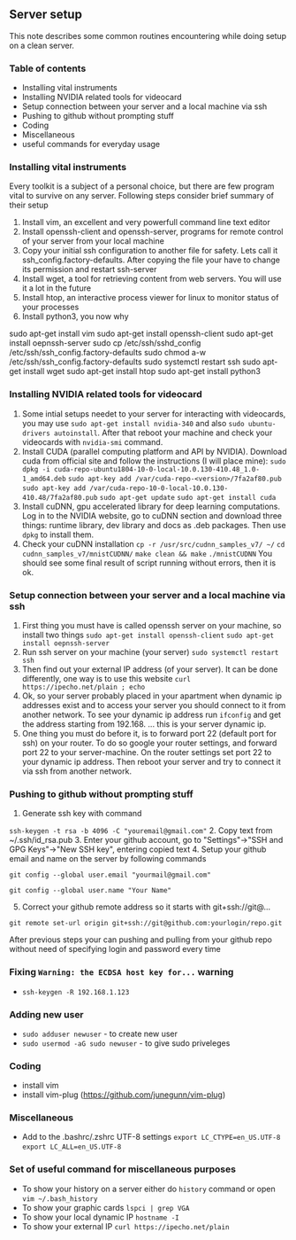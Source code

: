 ## Server setup

This note describes some common routines encountering while doing setup on a clean server.

### Table of contents
  * Installing vital instruments
  * Installing NVIDIA related tools for videocard
  * Setup connection between your server and a local machine via ssh
  * Pushing to github without prompting stuff
  * Coding
  * Miscellaneous
  * useful commands for everyday usage

### Installing vital instruments

Every toolkit is a subject of a personal choice, but there are few program vital to survive on any server. Following steps consider brief summary of their setup

1. Install vim, an excellent and very powerfull command line text editor
2. Install openssh-client and openssh-server, programs for remote control of your server from your local machine
3. Copy your initial ssh configuration to another file for safety. Lets call it ssh_config.factory-defaults. After copying the file your have to change its permission and restart ssh-server
4. Install wget, a tool for retrieving content from web servers. You will use it a
lot in the future
5. Install htop, an interactive process viewer for linux to monitor status of your processes
6. Install python3, you now why

sudo apt-get install vim
sudo apt-get install openssh-client
sudo apt-get install oepnssh-server
sudo cp /etc/ssh/sshd_config /etc/ssh/ssh_config.factory-defaults
sudo chmod a-w /etc/ssh/ssh_config.factory-defaults
sudo systemctl restart ssh
sudo apt-get install wget
sudo apt-get install htop
sudo apt-get install python3

### Installing NVIDIA related tools for videocard

1. Some intial setups needet to your server for interacting with videocards, you may use
`sudo apt-get install nvidia-340` and also `sudo ubuntu-drivers autoinstall`. After that reboot
your machine and check your videocards with `nvidia-smi` command.
2. Install CUDA (parallel computing platform and API by NVIDIA). Download cuda from official site and follow the instructions (I will place mine):
`sudo dpkg -i cuda-repo-ubuntu1804-10-0-local-10.0.130-410.48_1.0-1_amd64.deb`
`sudo apt-key add /var/cuda-repo-<version>/7fa2af80.pub`
`sudo apt-key add /var/cuda-repo-10-0-local-10.0.130-410.48/7fa2af80.pub`
`sudo apt-get update`
`sudo apt-get install cuda`
3. Install cuDNN, gpu accelerated library for deep learning computations. Log in to the NVIDIA website, go to cuDNN section and download three things: runtime library, dev library and docs as .deb packages. Then use `dpkg` to install them.
4. Check your cuDNN installation
`cp -r /usr/src/cudnn_samples_v7/ ~/`
`cd cudnn_samples_v7/mnistCUDNN/`
`make clean && make`
`./mnistCUDNN`
You should see some final result of script running without errors, then it is ok.

### Setup connection between your server and a local machine via ssh

1. First thing you must have is called openssh server on your machine, so install two things
`sudo apt-get install openssh-client`
`sudo apt-get install oepnssh-server`
2. Run ssh server on your machine (your server)
`sudo systemctl restart ssh`
3. Then find out your external IP address (of your server). It can be done differently, one way is to use
this website
`curl https://ipecho.net/plain ; echo`
4. Ok, so your server probably placed in your apartment when dynamic ip addresses exist and to access your server you should connect to it from another network. To see your dynamic ip address run `ifconfig` and get the address starting from 192.168. ... this is your server dynamic ip.
5. One thing you must do before it, is to forward port 22 (default port for ssh) on your router. To do so google your router settings, and forward port 22 to your server-machine. On the router settings set port 22 to your dynamic ip address. Then reboot your server and try to connect it via ssh from another network.

### Pushing to github without prompting stuff
1. Generate ssh key with command

`ssh-keygen -t rsa -b 4096 -C "youremail@gmail.com"`
2. Copy text from ~/.ssh/id_rsa.pub
3. Enter your github account, go to "Settings"->"SSH and GPG Keys"->"New SSH key", entering copied text
4. Setup your github email and name on the server by following commands

`git config --global user.email "yourmail@gmail.com"`

`git config --global user.name "Your Name"`

5. Correct your github remote address so it starts with git+ssh://git@...

`git remote set-url origin git+ssh://git@github.com:yourlogin/repo.git`

After previous steps your can pushing and pulling from your github repo without need of specifying login and password every time

### Fixing `Warning: the ECDSA host key for...` warning
* `ssh-keygen -R 192.168.1.123`

### Adding new user
* `sudo adduser newuser` - to create new user
* `sudo usermod -aG sudo newuser` - to give sudo priveleges

### Coding

  * install vim
  * install vim-plug (https://github.com/junegunn/vim-plug)

### Miscellaneous

* Add to the .bashrc/.zshrc UTF-8 settings
  `export LC_CTYPE=en_US.UTF-8`
  `export LC_ALL=en_US.UTF-8`

### Set of useful command for miscellaneous purposes

* To show your history on a server either do `history` command or open
`vim ~/.bash_history`
* To show your graphic cards `lspci | grep VGA`
* To show your local dynamic IP `hostname -I`
* To show your external IP `curl https://ipecho.net/plain`
